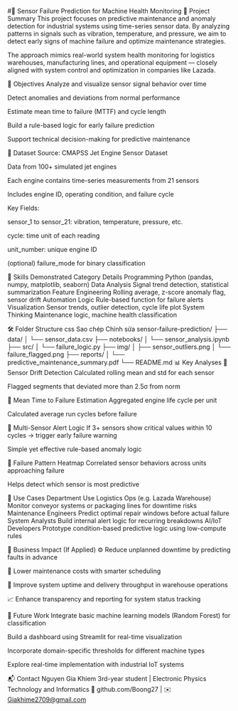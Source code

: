 #📡 Sensor Failure Prediction for Machine Health Monitoring
🧾 Project Summary
This project focuses on predictive maintenance and anomaly detection for industrial systems using time-series sensor data. By analyzing patterns in signals such as vibration, temperature, and pressure, we aim to detect early signs of machine failure and optimize maintenance strategies.

The approach mimics real-world system health monitoring for logistics warehouses, manufacturing lines, and operational equipment — closely aligned with system control and optimization in companies like Lazada.

🎯 Objectives
Analyze and visualize sensor signal behavior over time

Detect anomalies and deviations from normal performance

Estimate mean time to failure (MTTF) and cycle length

Build a rule-based logic for early failure prediction

Support technical decision-making for predictive maintenance

📁 Dataset
Source: CMAPSS Jet Engine Sensor Dataset

Data from 100+ simulated jet engines

Each engine contains time-series measurements from 21 sensors

Includes engine ID, operating condition, and failure cycle

Key Fields:

sensor_1 to sensor_21: vibration, temperature, pressure, etc.

cycle: time unit of each reading

unit_number: unique engine ID

(optional) failure_mode for binary classification

🧠 Skills Demonstrated
Category	Details
Programming	Python (pandas, numpy, matplotlib, seaborn)
Data Analysis	Signal trend detection, statistical summarization
Feature Engineering	Rolling average, z-score anomaly flag, sensor drift
Automation Logic	Rule-based function for failure alerts
Visualization	Sensor trends, outlier detection, cycle life plot
System Thinking	Maintenance logic, machine health classification

🛠️ Folder Structure
css
Sao chép
Chỉnh sửa
sensor-failure-prediction/
├── data/
│   └── sensor_data.csv
├── notebooks/
│   └── sensor_analysis.ipynb
├── src/
│   └── failure_logic.py
├── img/
│   ├── sensor_outliers.png
│   └── failure_flagged.png
├── reports/
│   └── predictive_maintenance_summary.pdf
└── README.md
📊 Key Analyses
🔹 Sensor Drift Detection
Calculated rolling mean and std for each sensor

Flagged segments that deviated more than 2.5σ from norm

🔹 Mean Time to Failure Estimation
Aggregated engine life cycle per unit

Calculated average run cycles before failure

🔹 Multi-Sensor Alert Logic
If 3+ sensors show critical values within 10 cycles → trigger early failure warning

Simple yet effective rule-based anomaly logic

🔹 Failure Pattern Heatmap
Correlated sensor behaviors across units approaching failure

Helps detect which sensor is most predictive

🧩 Use Cases
Department	Use
Logistics Ops (e.g. Lazada Warehouse)	Monitor conveyor systems or packaging lines for downtime risks
Maintenance Engineers	Predict optimal repair windows before actual failure
System Analysts	Build internal alert logic for recurring breakdowns
AI/IoT Developers	Prototype condition-based predictive logic using low-compute rules

🧠 Business Impact (If Applied)
⚙️ Reduce unplanned downtime by predicting faults in advance

💸 Lower maintenance costs with smarter scheduling

🔄 Improve system uptime and delivery throughput in warehouse operations

📈 Enhance transparency and reporting for system status tracking

🔭 Future Work
Integrate basic machine learning models (Random Forest) for classification

Build a dashboard using Streamlit for real-time visualization

Incorporate domain-specific thresholds for different machine types

Explore real-time implementation with industrial IoT systems

📬 Contact
Nguyen Gia Khiem
3rd-year student | Electronic Physics Technology and Informatics
🔗 github.com/Boong27 | ✉️ Giakhime2709@gmail.com
